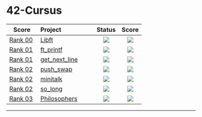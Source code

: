 # 42-Cursus
 <div align="center">

 | Score | Project                                                      |      Status       | Score |
 | :------------: | :----------------------------------------------------------- | :----------: | :------------: |
 |[Rank 00](https://github.com/davidmonteiro03/42-Cursus/tree/main/RANK00) |[Libft](https://github.com/davidmonteiro03/42-Cursus/tree/main/RANK00/libft)                | <img src="https://img.shields.io/badge/done-sucess" /> | <img src="https://img.shields.io/badge/125%20%2F%20100%20%E2%98%85-success" />  |
 |[Rank 01](https://github.com/davidmonteiro03/42-Cursus/tree/main/RANK01) |[ft_printf](https://github.com/davidmonteiro03/42-Cursus/tree/main/RANK01/ft_printf)                | <img src="https://img.shields.io/badge/done-sucess" /> | <img src="https://img.shields.io/badge/100%20%2F%20100%20%E2%98%85-success" />  |
 |[Rank 01](https://github.com/davidmonteiro03/42-Cursus/tree/main/RANK01) |[get_next_line](https://github.com/davidmonteiro03/42-Cursus/tree/main/RANK01/get_next_line)                | <img src="https://img.shields.io/badge/done-sucess" /> | <img src="https://img.shields.io/badge/100%20%2F%20100%20%E2%98%85-success" />  |
 |[Rank 02](https://github.com/davidmonteiro03/42-Cursus/tree/main/RANK02) |[push_swap](https://github.com/davidmonteiro03/42-Cursus/tree/main/RANK02/push_swap)                | <img src="https://img.shields.io/badge/done-sucess" /> | <img src="https://img.shields.io/badge/125%20%2F%20100%20%E2%98%85-success" />  |
 |[Rank 02](https://github.com/davidmonteiro03/42-Cursus/tree/main/RANK02) |[minitalk](https://github.com/davidmonteiro03/42-Cursus/tree/main/RANK02/minitalk)                | <img src="https://img.shields.io/badge/done-sucess" /> | <img src="https://img.shields.io/badge/125%20%2F%20100%20%E2%98%85-success" />  |
 |[Rank 02](https://github.com/davidmonteiro03/42-Cursus/tree/main/RANK02) |[so_long](https://github.com/davidmonteiro03/42-Cursus/tree/main/RANK02/so_long)                | <img src="https://img.shields.io/badge/done-sucess" /> | <img src="https://img.shields.io/badge/117%20%2F%20100%20%E2%98%85-success" />  |
 |[Rank 03](https://github.com/davidmonteiro03/42-Cursus/tree/main/RANK03) |[Philosophers](https://github.com/davidmonteiro03/42-Cursus/tree/main/RANK03/philo)                | <img src="https://img.shields.io/badge/Registed-yellow" /> | <img src="https://img.shields.io/badge/0%20%2F%20100-gray" />  |

 ------
 </div>
